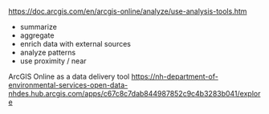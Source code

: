 #

https://doc.arcgis.com/en/arcgis-online/analyze/use-analysis-tools.htm
* summarize
* aggregate
* enrich data with external sources
* analyze patterns
* use proximity / near 


ArcGIS Online as a data delivery tool
https://nh-department-of-environmental-services-open-data-nhdes.hub.arcgis.com/apps/c67c8c7dab844987852c9c4b3283b041/explore
